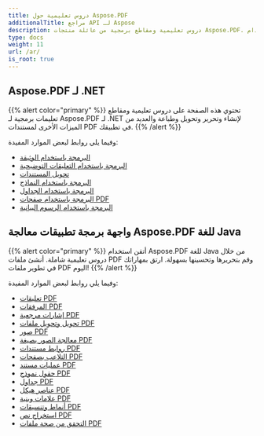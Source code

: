 ```yaml
---
title: دروس تعليمية حول Aspose.PDF
additionalTitle: مراجع API لـ Aspose
description: دروس تعليمية ومقاطع برمجية من عائلة منتجات Aspose.PDF. تتضمن دروسًا تعليمية أساسية ومتقدمة حول استخدام Aspose.PDF.
type: docs
weight: 11
url: /ar/
is_root: true
---
```


## Aspose.PDF لـ .NET
{{% alert color="primary" %}}
تحتوي هذه الصفحة على دروس تعليمية ومقاطع تعليمات برمجية لـ Aspose.PDF لـ .NET لإنشاء وتحرير وتحويل وطباعة والعديد من الميزات الأخرى لمستندات PDF في تطبيقك. 
{{% /alert %}}

وفيما يلي روابط لبعض الموارد المفيدة:
- [البرمجة باستخدام الوثيقة](./net/programming-with-document/)
- [البرمجة باستخدام التعليقات التوضيحية](./net/annotations/)  
- [تحويل المستندات](./net/document-conversion/)
- [البرمجة باستخدام النماذج](./net/programming-with-forms/)
- [البرمجة باستخدام الجداول](./net/programming-with-tables/) 
- [البرمجة باستخدام صفحات PDF](./net/programming-with-pdf-pages/)
- [البرمجة باستخدام الرسوم البيانية](./net/programming-with-graphs/)
 
## واجهة برمجة تطبيقات معالجة Aspose.PDF للغة Java
{{% alert color="primary" %}}
أتقن استخدام Aspose.PDF للغة Java من خلال دروس تعليمية شاملة. أنشئ ملفات PDF وقم بتحريرها وتحسينها بسهولة. ارتق بمهاراتك في تطوير ملفات PDF اليوم!
{{% /alert %}}

وفيما يلي روابط لبعض الموارد المفيدة:
- [تعليقات PDF](./java/pdf-annotations/)
- [المرفقات PDF](./java/pdf-attachments/)
- [إشارات مرجعية PDF](./java/pdf-bookmarks/)
- [تحويل وتحويل ملفات PDF](./java/pdf-conversion-transformation/)
- [صور PDF](./java/pdf-images/)
- [معالجة الصور بصيغة PDF](./java/pdf-image-manipulation/)
- [روابط مستندات PDF](./java/pdf-document-links/)
- [التلاعب بصفحات PDF](./java/pdf-page-manipulation/)
- [عمليات مستند PDF](./java/pdf-document-operations/)
- [حقول نموذج PDF](./java/pdf-form-fields/)
- [جداول PDF](./java/pdf-tables/)
- [عناصر هيكل PDF](./java/pdf-structure-elements/)
- [علامات وبنية PDF](./java/pdf-tags-and-structure/)
- [أنماط وتنسيقات PDF](./java/pdf-styles-and-formatting/)
- [استخراج نص PDF](./java/pdf-text-extraction/)
- [التحقق من صحة ملفات PDF](./java/pdf-validation-and-verification/)

